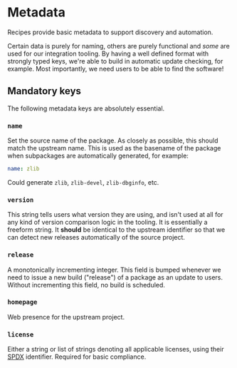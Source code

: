 # Metadata

Recipes provide basic metadata to support discovery and automation.

Certain data is purely for naming, others are purely functional and *some* are used for our integration tooling. By having a well defined format with strongly typed keys, we're able to build in automatic update checking, for example. Most importantly, we need users to be able to find the software!

## Mandatory keys

The following metadata keys are absolutely essential.

### `name`

Set the source name of the package. As closely as possible, this should match the upstream name. This is used as the basename of the package when subpackages are automatically generated, for example:

```yaml
name: zlib
```

Could generate `zlib`, `zlib-devel`, `zlib-dbginfo`, etc.

### `version`

This string tells users what version they are using, and isn't used at all for any kind of version comparison logic in the tooling. It is
essentially a freeform string. It **should** be identical to the upstream identifier so that we can detect new releases automatically of the
source project.

### `release`

A monotonically incrementing integer. This field is bumped whenever we need to issue a new build ("release") of a package as an update to users.
Without incrementing this field, no build is scheduled.

### `homepage`

Web presence for the upstream project.

### `license`

Either a string or list of strings denoting all applicable licenses, using their [SPDX](https://spdx.org) identifier. Required for basic compliance.
